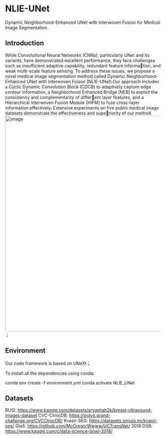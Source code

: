 # NLIE-UNet
Dynamic Neighborhood-Enhanced UNet with Interwoven Fusion for Medical lmage Segmentation.
## Introduction
While Convolutional Neural Networks (CNNs), particularly UNet and its variants, have demonstrated excellent performance, they face challenges such as insufficient adaptive capability, redundant feature information, and weak multi-scale feature sensing. To address these issues, we propose a novel medical image segmentation method called Dynamic Neighborhood-Enhanced UNet with Interwoven Fusion (NLIE-UNet).Our approach includes a Cyclic Dynamic Convolution Block (CDCB) to adaptively capture edge contour information, a Neighborhood Enhanced Bridge (NEB) to exploit the consistency and complementarity of different layer features, and a Hierarchical Interwoven Fusion Module (HIFM) to fuse cross-layer information effectively. Extensive experiments on five public medical image datasets demonstrate the effectiveness and superiority of our method.
<img width="697" alt="image" src="https://github.com/user-attachments/assets/22adc429-30c8-4e7e-a745-bc94cc0f2abd">；
## Environment
Our code framework is based on UNeXt；

To install all the dependencies using conda:

conda env create -f environment.yml
conda activate NLIE_UNet
## Datasets
BUSI: https://www.kaggle.com/datasets/aryashah2k/breast-ultrasound-images-dataset
CVC-ClinicDB: https://polyp.grand-challenge.org/CVCClinicDB/
Kvasir-SEG: https://datasets.simula.no/kvasir-seg/
GlaS: https://github.com/McGregorWwww/UCTransNet/
2018 DSB: https://www.kaggle.com/c/data-science-bowl-2018/
